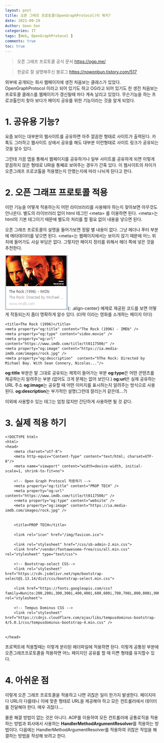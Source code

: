 ```yaml
---
layout: post
title: 오픈 그래프 프로토콜(OpenGraphProtocol)이 뭐지?
date: 2021-09-29
Author: Geon Son
categories: IT
tags: [Web, OpenGraphProtocol ]
comments: true
toc: true
---
```


> 오픈 그래프 프로토콜 공식 문서
https://ogp.me/

> 한글로 잘 설명해주신 블로그
https://nowonbun.tistory.com/517

외부에 공개되는 회사 웹페이지에 생전 처음보는 클래스가 있었다. OpenGraphProtocol 이라고 되어 있기도 하고 OG라고 되어 있기도 한 생전 처음보는 프로토콜 클래스를 웹페이지가 갱신될때 마다 계속 날리고 있었다. 무슨기능을 하는 프로코톨인지 찾아 보다가 페이지 공유를 위한 기능이라는 것을 알게 되었다.



# 1. 공유용 기능?

요즘 보이는 대부분의 웹사이트를 공유하면 아주 깔끔한 형태로 사이트가 출력된다.
카톡도 그러하고 웹사이트 상에서 공유를 해도 대부분 이런형태로 사이트 링크가 공유되는 것을 알수 있다.

그런데 가끔 앱을 통해서 웹페이지를 공유하거나 일부 사이트를 공유하게 되면 이렇게 깥끔하지 않은 형태로 URl을 통째로 보여주는 경우가 간혹 있다. 이 웹사이트의 차이가 오픈그래프 프로코톨을 적용했는지 안했는지에 따라 나뉘게 된다고 한다.



# 2. 오픈 그래프 프로토콜 적용
이런 기능을 어떻게 적용하는지 어떤 라이브러리를 사용해야 하는지 찾아보면 아무것도 안나온다. 별도의 라이브러리 없이 html 테그인 &lt;meta&gt; 를 이용하면 된다.  &lt;meta&gt;는 html의 기본 테그이기 때문에 별도의 처리를 할 필요 없이 내용을 넣으면 된다.

오픈 그래프 프로토콜의 설명을 들어가보면 정말 별 내용이 없다.
그냥 헤더나 푸터 부분에 메타데이터를  넣으면 된다. &lt;meta&gt;는 웹페이지에서는 보이지 않기 때문에 어느 위치에 들어가도 사실 부담은 없다. 그렇지만 페이지 정리를 위해서 헤더 쪽에 넣은 것을 추천한다.


![](/assets/images/it/l_7c694acc.png){: .align-center}
예제로 제공된 코드를 보면 어떻게 작동되는지 좀더 명확하게 알수 있다.
(더락 이라는 영화를 소개하는 페이지 이다)

```
<title>The Rock (1996)</title>
<meta property="og:title" content="The Rock (1996) - IMDb" />
<meta property="og:type" content="video.movie" />
<meta property="og:url" content="https://www.imdb.com/title/tt0117500/" />
<meta property="og:image" content="https://ia.media-imdb.com/images/rock.jpg" />
<meta property="og:description"  content="hThe Rock: Directed by Michael Bay. With Sean Connery, Nicolas..."/>
```



**og:title** 부분은 말 그대로 공유되는 제목이 들어가는 부분
**og:type**은 어떤 콘텐츠를 제공하는지 알려주는 부분 (없어도 크게 문제는 없어 보인다.)
**og:url**은 실제 공유하는 URL 주소
**og:image**는 공유할 때 어떤 이미지를 표시하는지 알려주는 방식으로 사용된다.
**og:description**는 부가적인 설명(그런데 잘리는거 같은데....?)

이외에 사용할수 있는 테그는 엄청 많지만 간단하게 사용하면 될 것 같다.



# 3. 실제 적용 하기
```
<!DOCTYPE html>
<html>
<head>
    <meta charset="utf-8">
    <meta http-equiv="Content-Type" content="text/html; charset=UTF-8"/>
    <meta name="viewport" content="width=device-width, initial-scale=1, shrink-to-fit=no">

    <!-- Open Graph Protocol 적용하기 -->
    <meta property="og:title" content="PROP TECH" />
    <meta property="og:url" content="https://www.imdb.com/title/tt0117500/" />
    <<meta property="og:type" content="website" />
    <meta property="og:image" content="https://ia.media-imdb.com/images/rock.jpg" />


    <title>PROP TECH</title>

    <link rel="icon" href="/img/favicon.ico">

    <link rel="stylesheet" href="/css/sb-admin-2.min.css">
    <link href="/vendor/fontawesome-free/css/all.min.css" rel="stylesheet" type="text/css">

    <!-- Bootstrap-select CSS-->
    <link rel="stylesheet" href="https://cdn.jsdelivr.net/npm/bootstrap-select@1.13.14/dist/css/bootstrap-select.min.css">

    <link href="https://fonts.googleapis.com/css?family=Nunito:200,200i,300,300i,400,400i,600,600i,700,700i,800,800i,900,900i" rel="stylesheet">

    <!-- Tempus Dominus CSS -->
    <link rel="stylesheet" href="https://cdnjs.cloudflare.com/ajax/libs/tempusdominus-bootstrap-4/5.0.1/css/tempusdominus-bootstrap-4.min.css" />


</head>

```

프로젝트에 적용할때는 이렇게 분리된 헤더파일에 적용하면 된다. 이렇게 공통된 부분에 오픈그래프프로토콜을 적용하면 어느 페이지던 공유를 할 때 이쁜 형태를 유지할수 있다.



# 4. 아쉬운 점
이렇게 오픈 그래프 프로토콜을 적용하고 나면 귀찮은 일이 한가지 발생한다.
페이지마다 URL이 다를테니 이에 맞춘 형태로 URL을 제공해야 하고 모든 컨트롤러에서 데이터를 전달해야 한다. 매우 귀찮다....



물론 해결 방법이 없는 것은 아니다. AOP를 이용하여 모든 컨트롤러에 공통로직을 적용하는 방법과
회사에서 사용하는 **HandlerMethodArgumentResolver**를 적용하는 방법이다.
다음에는 HandlerMethodArgumentResolver를 적용하여 귀찮은 작업을 해결하는 방법을 작성해 보려고 한다.
